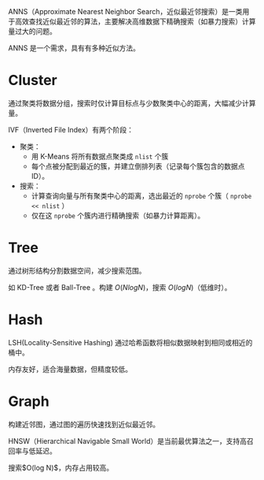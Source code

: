 ANNS（Approximate Nearest Neighbor Search，近似最近邻搜索）是一类用于高效查找近似最近邻的算法，主要解决高维数据下精确搜索（如暴力搜索）计算量过大的问题。

ANNS 是一个需求，具有有多种近似方法。

# Cluster

通过聚类将数据分组，搜索时仅计算目标点与少数聚类中心的距离，大幅减少计算量。

IVF（Inverted File Index）有两个阶段：

- 聚类：
  - 用 K-Means 将所有数据点聚类成 `nlist` 个簇
  - 每个点被分配到最近的簇，并建立倒排列表（记录每个簇包含的数据点ID）。
- 搜索：
  - 计算查询向量与所有聚类中心的距离，选出最近的 `nprobe` 个簇（ `nprobe << nlist` ）
  - 仅在这 `nprobe` 个簇内进行精确搜索（如暴力计算距离）。

# Tree

通过树形结构分割数据空间，减少搜索范围。

如 KD-Tree 或者 Ball-Tree 。构建 $O(N log N)$，搜索 $O(log N)$（低维时）。

# Hash

LSH(Locality-Sensitive Hashing) 通过哈希函数将相似数据映射到相同或相近的桶中。

内存友好，适合海量数据，但精度较低。

# Graph

构建近邻图，通过图的遍历快速找到近似最近邻。

HNSW（Hierarchical Navigable Small World）是当前最优算法之一，支持高召回率与低延迟。

搜索\$O(log N)\$，内存占用较高。
